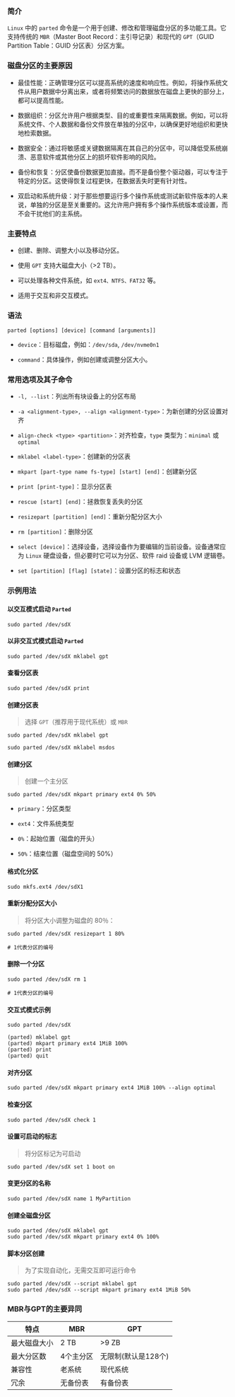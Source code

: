 ### 简介

`Linux` 中的 `parted` 命令是一个用于创建、修改和管理磁盘分区的多功能工具。它支持传统的 `MBR`（Master Boot Record：主引导记录）和现代的 `GPT`（GUID Partition Table：GUID 分区表）分区方案。

### 磁盘分区的主要原因

* 最佳性能：正确管理分区可以提高系统的速度和响应性。例如，将操作系统文件从用户数据中分离出来，或者将频繁访问的数据放在磁盘上更快的部分上，都可以提高性能。

* 数据组织：分区允许用户根据类型、目的或重要性来隔离数据。例如，可以将系统文件、个人数据和备份文件放在单独的分区中，以确保更好地组织和更快地检索数据。

* 数据安全：通过将敏感或关键数据隔离在其自己的分区中，可以降低受系统崩溃、恶意软件或其他分区上的损坏软件影响的风险。

* 备份和恢复：分区使备份数据更加直接。而不是备份整个驱动器，可以专注于特定的分区。这使得恢复过程更快，在数据丢失时更有针对性。

* 双启动和系统升级：对于那些想要运行多个操作系统或测试新软件版本的人来说，单独的分区是至关重要的。这允许用户拥有多个操作系统版本或设置，而不会干扰他们的主系统。

### 主要特点

* 创建、删除、调整大小以及移动分区。

* 使用 `GPT` 支持大磁盘大小（>2 TB）。

* 可以处理各种文件系统，如 `ext4、NTFS、FAT32` 等。

* 适用于交互和非交互模式。

### 语法

```shell
parted [options] [device] [command [arguments]]
```

* `device`：目标磁盘，例如：`/dev/sda`, `/dev/nvme0n1`

* `command`：具体操作，例如创建或调整分区大小。

### 常用选项及其子命令

* `-l, --list`：列出所有块设备上的分区布局

* `-a <alignment-type>, --align <alignment-type>`：为新创建的分区设置对齐

* `align-check <type> <partition>`：对齐检查，`type` 类型为：`minimal` 或 `optimal`

* `mklabel <label-type>`：创建新的分区表

* `mkpart [part-type name fs-type] [start] [end]`：创建新分区

* `print [print-type]`：显示分区表

* `rescue [start] [end]`：拯救恢复丢失的分区

* `resizepart [partition] [end]`：重新分配分区大小

* `rm [partition]`：删除分区

* `select [device]`：选择设备，选择设备作为要编辑的当前设备。设备通常应为 `Linux` 硬盘设备，但必要时它可以为分区、软件 raid 设备或 LVM 逻辑卷。

* `set [partition] [flag] [state]`：设置分区的标志和状态

### 示例用法

#### 以交互模式启动 `Parted`

```shell
sudo parted /dev/sdX
```

#### 以非交互式模式启动 `Parted`

```shell
sudo parted /dev/sdX mklabel gpt
```

#### 查看分区表

```shell
sudo parted /dev/sdX print
```

#### 创建分区表

> 选择 `GPT`（推荐用于现代系统）或 `MBR`

```shell
sudo parted /dev/sdX mklabel gpt
```

```shell
sudo parted /dev/sdX mklabel msdos
```

#### 创建分区

> 创建一个主分区

```shell
sudo parted /dev/sdX mkpart primary ext4 0% 50%
```

* `primary`：分区类型

* `ext4`：文件系统类型

* `0%`：起始位置（磁盘的开头）

* `50%`：结束位置（磁盘空间的 50%）

#### 格式化分区

```shell
sudo mkfs.ext4 /dev/sdX1
```

#### 重新分配分区大小

> 将分区大小调整为磁盘的 80％：

```shell
sudo parted /dev/sdX resizepart 1 80%

# 1代表分区的编号
```

#### 删除一个分区

```shell
sudo parted /dev/sdX rm 1

# 1代表分区的编号
```

#### 交互式模式示例

```shell
sudo parted /dev/sdX

(parted) mklabel gpt
(parted) mkpart primary ext4 1MiB 100%
(parted) print
(parted) quit
```

#### 对齐分区

```shell
sudo parted /dev/sdX mkpart primary ext4 1MiB 100% --align optimal
```

#### 检查分区

```shell
sudo parted /dev/sdX check 1
```

#### 设置可启动的标志

> 将分区标记为可启动

```shell
sudo parted /dev/sdX set 1 boot on
```

#### 变更分区的名称

```shell
sudo parted /dev/sdX name 1 MyPartition
```

#### 创建全磁盘分区

```shell
sudo parted /dev/sdX mklabel gpt
sudo parted /dev/sdX mkpart primary ext4 0% 100%
```

#### 脚本分区创建

> 为了实现自动化，无需交互即可运行命令

```shell
sudo parted /dev/sdX --script mklabel gpt
sudo parted /dev/sdX --script mkpart primary ext4 1MiB 50%
```

### MBR与GPT的主要异同

| 特点 |  MBR  |  GPT  |
| --- | --- | --- |
|  最大磁盘大小   |  2 TB   |  >9 ZB   |
|  最大分区数   |  4个主分区   |  无限制(默认是128个)   |
|  兼容性   |  老系统   |  现代系统   |
|  冗余   |  无备份表   |  有备份表   |

